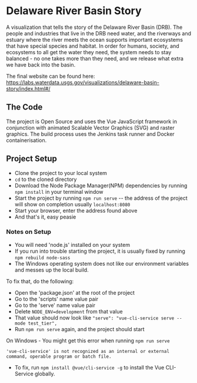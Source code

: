 # Delaware River Basin Story
A visualization that tells the story of the Delaware River Basin (DRB). The people and industries that live in the 
DRB need water, and the riverways and estuary where the river meets the ocean supports important ecosystems that
have special species and habitat.  In order for humans, society, and ecosystems to all get the water they need, 
the system needs to stay balanced - no one takes more than they need, and we release what extra we have back into the basin. 

The final website can be found here: https://labs.waterdata.usgs.gov/visualizations/delaware-basin-story/index.html#/ 

## The Code
The project is Open Source and uses the Vue JavaScript framework in conjunction with animated Scalable Vector
Graphics (SVG) and raster graphics. The build process uses the Jenkins task 
runner and Docker containerisation.

## Project Setup
- Clone the project to your local system
- `cd` to the cloned directory
- Download the Node Package Manager(NPM) dependencies by running `npm install` in your terminal window
- Start the project by running `npm run serve` -- the address of the project will show on completion usually `localhost:8080`
- Start your browser, enter the address found above
- And that's it, easy peasie

### Notes on Setup
- You will need 'node.js' installed on your system
- If you run into trouble starting the project, it is usually fixed by running `npm rebuild node-sass`
- The Windows operating system does not like our environment variables and messes up the local build.

To fix that, do the following: 
- Open the 'package.json' at the root of the project
- Go to the 'scripts' name value pair
- Go to the 'serve' name value pair
- Delete `NODE_ENV=development` from that value
- That value should now look like `"serve": "vue-cli-service serve --mode test_tier",`
- Run `npm run serve` again, and the project should start

On Windows -
You might get this error when running ``npm run serve``

``'vue-cli-service' is not recognized as an internal or external command,
  operable program or batch file.``
  
- To fix, run ``npm install @vue/cli-service -g`` to install the Vue CLI-Service globally.

